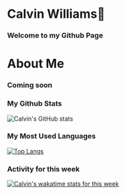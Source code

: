 # Calvin Williams👋


<!--
**Badial5/Badial5** is a ✨ _special_ ✨ repository because its `README.md` (this file) appears on your GitHub profile.

Here are some ideas to get you started:

- 🔭 I’m currently working on ...
- 🌱 I’m currently learning ...
- 👯 I’m looking to collaborate on ...
- 🤔 I’m looking for help with ...
- 💬 Ask me about ...
- 📫 How to reach me: ...
- 😄 Pronouns: ...
- ⚡ Fun fact: ...
-->


<!--START_SECTION:activity-->


### Welcome to my Github Page


<!-- This is the card Stats -->
<!-- This state does not count private respository thats why I commented it -->
<!-- [![Anurag's GitHub stats](https://github-readme-stats.vercel.app/api?username=Badial5)](https://github.com/anuraghazra/github-readme-stats) -->





# About Me
### Coming soon



<!-- Adding private contributions count to total commits count this one does not show icon and theme -->
<!-- ![Anurag's GitHub stats](https://github-readme-stats.vercel.app/api?username=Badial5&count_private=true) -->

### My Github Stats 

![Calvin's GitHub stats](https://github-readme-stats.vercel.app/api?username=Badial5&show_icons=true&theme=radical)


<!--This Pin my repositories -->
<!-- [![Readme Card](https://github-readme-stats.vercel.app/api/pin/?username=Badial5&repo=github-readme-stats&show_owner=true)](https://github.com/anuraghazra/github-readme-stats) -->


<!-- This is my most used language -->
### My Most Used Languages
[![Top Langs](https://github-readme-stats.vercel.app/api/top-langs/?username=Badial5)](https://github.com/Badial5/github-readme-stats)



### Activity for this week
[![Calvin's wakatime stats for this week](https://github-readme-stats.vercel.app/api/wakatime?username=willianrod)](https://github.com/badial5/github-readme-stats)
